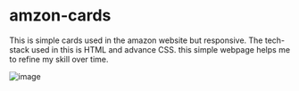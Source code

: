 # amzon-cards
This is simple cards used in the amazon website but responsive. The tech-stack used in this is HTML and  advance CSS. this simple webpage helps me to refine my skill over time.

![image](https://user-images.githubusercontent.com/122092957/232105774-e484cc73-04bd-4be0-b6ce-4a3008c21f84.png)
